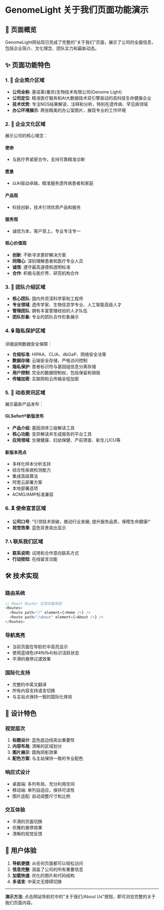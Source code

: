 # GenomeLight 关于我们页面功能演示

## 🏢 页面概览

GenomeLight网站现已完成了完整的"关于我们"页面，展示了公司的全面信息，包括企业简介、文化理念、团队实力和最新动态。

## ✨ 页面功能特色

### 1. 📄 **企业简介区域**
- **公司全称**: 基诺莱(重庆)生物技术有限公司(Genome Light)
- **公司定位**: 精准医疗服务和AI大数据技术双引擎驱动的高科技生命健康企业
- **技术优势**: 专注NGS结果解读、注释和分析，特别在遗传病、罕见病领域
- **办公环境展示**: 两张精美的办公室图片，展现专业的工作环境

### 2. 🎯 **企业文化区域**
展示公司的核心理念：

#### 使命
- 与医疗界紧密合作，支持可靠精准诊断

#### 愿景
- 以AI驱动卓越，精准服务遗传病患者和家庭

#### 产品观
- 科技创新，技术引领优质产品和服务

#### 服务观
- 诚信为本，客户至上，专业专注专一

#### 核心价值观
- **创新**: 不断寻求更好解决方案
- **同理心**: 深刻理解患者和医疗专业人员
- **诚信**: 遵守最高道德和透明标准
- **合作**: 积极与医疗界、研究机构合作

### 3. 👥 **团队介绍区域**
- **核心团队**: 国内外资深科学家和工程师
- **专业领域**: 遗传学家、生物信息学专业、人工智能高级人才
- **管理团队**: 拥有丰富管理经验的人才队伍
- **团队形象**: 专业的团队合作形象展示

### 4. 🔒 **隐私保护区域**
详细说明数据安全保障：
- **合规标准**: HIPAA、CLIA、dbGaP、网络安全法等
- **数据存储**: 云端安全存储，严格访问控制
- **隐私保护**: 患者标识符与基因组信息分离存储
- **用户控制**: 完全的数据控制权，包括保留和销毁
- **传输加密**: 互联网和云传输全程加密

### 5. 📰 **动态资讯区域**
展示最新产品发布：

#### GLSofort®新版发布
- **产品介绍**: 基因测序三级解读工具
- **核心功能**: 变异解读并生成报告的平台工具
- **应用领域**: 生殖健康、妇幼保健、产前筛查、新生儿ICU等

#### 新版本亮点
- 多样化样本分析支持
- 综合性疾病检测能力
- 集成高级算法
- 阿里云部署方案
- 本地部署选项
- ACMG/AMP标准兼容

### 6. 🎗️ **使命宣言区域**
- **公司口号**: "引领技术突破，推动行业发展; 提升服务品质，保障生命健康!"
- **视觉效果**: 蓝色背景突出显示

### 7. 📞 **联系我们区域**
- **联系说明**: 试用和合作意向联系方式
- **行动按钮**: 在线留言功能

## 🛠 技术实现

### 路由系统
```typescript
// React Router 实现页面导航
<Routes>
  <Route path="/" element={<Home />} />
  <Route path="/about" element={<About />} />
</Routes>
```

### 导航高亮
- 当前页面在导航栏中高亮显示
- 使用蓝绿色(#4fb1b4)标识活跃状态
- 平滑的悬停过渡效果

### 国际化支持
- 完整的中英文翻译
- 所有内容支持语言切换
- 与主站点保持一致的国际化体验

## 🎨 设计特色

### 视觉层次
1. **标题设计**: 蓝色底边线突出重要性
2. **内容布局**: 清晰的区域划分
3. **图片展示**: 圆角阴影效果
4. **配色方案**: 与主站保持一致的专业配色

### 响应式设计
- 桌面端: 多列布局，充分利用空间
- 移动端: 单列自适应，保持可读性
- 图片适配: 自动调整尺寸和比例

### 交互体验
- 平滑的页面切换
- 优雅的悬停效果
- 清晰的视觉反馈

## 📱 用户体验

1. **导航便捷**: 从任何页面都可以轻松访问
2. **信息完整**: 涵盖了公司的所有重要信息
3. **加载快速**: 优化的图片和代码结构
4. **多语言**: 中英文无障碍切换

---

**演示方法**: 点击网站导航栏中的"关于我们/About Us"按钮，即可浏览完整的关于我们页面内容。
